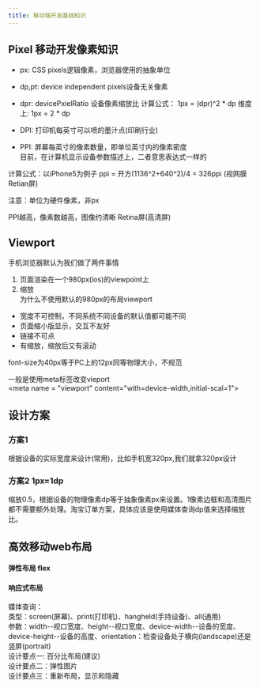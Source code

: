 ```yaml
---
title: 移动端开发基础知识
---
```

## Pixel 移动开发像素知识
* px: CSS pixels逻辑像素，浏览器使用的抽象单位
* dp,pt: device independent pixels设备无关像素
* dpr: devicePxielRatio 设备像素缩放比
计算公式： 1px = (dpr)^2 * dp
维度上: 1px = 2 * dp

* DPI: 打印机每英寸可以喷的墨汁点(印刷行业)
* PPI: 屏幕每英寸的像素数量，即单位英寸内的像素密度  
目前，在计算机显示设备参数描述上，二者意思表达式一样的  

计算公式：以iPhone5为例子
ppi = 开方(1136^2+640^2)/4 = 326ppi (视网膜Retian屏)  

注意：单位为硬件像素，非px

<!--more-->
PPI越高，像素数越高，图像约清晰
Retina屏(高清屏)

## Viewport
手机浏览器默认为我们做了两件事情  
1. 页面渲染在一个980px(ios)的viewpoint上  
2. 缩放  
为什么不使用默认的980px的布局viewport
* 宽度不可控制，不同系统不同设备的默认值都可能不同
* 页面缩小版显示，交互不友好
* 链接不可点
* 有缩放，缩放后又有滚动  

font-size为40px等于PC上的12px同等物理大小，不规范  

一般是使用meta标签改变vieport  
\<meta name = "viewport" content="with=device-width,initial-scal=1"\>

## 设计方案
### 方案1
根据设备的实际宽度来设计(常用)，比如手机宽320px,我们就拿320px设计

### 方案2 1px=1dp
缩放0.5，根据设备的物理像素dp等于抽象像素px来设置。1像素边框和高清图片都不需要额外处理。淘宝订单方案，具体应该是使用媒体查询dp值来选择缩放比。

## 高效移动web布局
#### 弹性布局 flex  
#### 响应式布局  
媒体查询：  
类型：screen(屏幕)、print(打印机)、hangheld(手持设备)、all(通用)  
参数：width--视口宽度、height--视口宽度、device-width--设备的宽度、device-height--设备的高度、orientation：检查设备处于横向(landscape)还是竖屏(portrait)  
设计要点一: 百分比布局(建议)  
设计要点二：弹性图片  
设计要点三：重新布局，显示和隐藏


